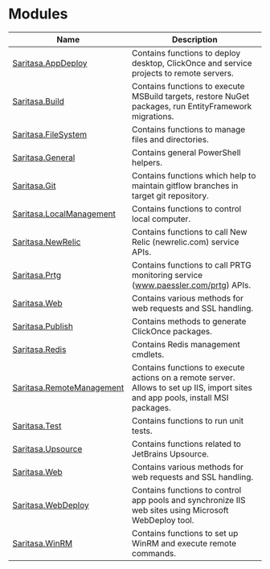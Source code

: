 # Modules

| Name                      | Description                                                                                                                       |
| ------------------------- | --------------------------------------------------------------------------------------------------------------------------------- |
| [Saritasa.AppDeploy](Saritasa.AppDeploy.md)                       | Contains functions to deploy desktop, ClickOnce and service projects to remote servers. |
| [Saritasa.Build](Saritasa.Build.md)                               | Contains functions to execute MSBuild targets, restore NuGet packages, run EntityFramework migrations. |
| [Saritasa.FileSystem](Saritasa.FileSystem.md)                     | Contains functions to manage files and directories. |
| [Saritasa.General](Saritasa.General.md)                           | Contains general PowerShell helpers. |
| [Saritasa.Git](Saritasa.Git.md)                                   | Contains functions which help to maintain gitflow branches in target git repository. |
| [Saritasa.LocalManagement](Saritasa.LocalManagement.md)           | Contains functions to control local computer. |
| [Saritasa.NewRelic](Saritasa.NewRelic.md)                         | Contains functions to call New Relic (newrelic.com) service APIs. |
| [Saritasa.Prtg](Saritasa.Prtg.md)                                 | Contains functions to call PRTG monitoring service (www.paessler.com/prtg) APIs. |
| [Saritasa.Web](Saritasa.Web.md)                                   | Contains various methods for web requests and SSL handling. |
| [Saritasa.Publish](Saritasa.Publish.md)                           | Contains methods to generate ClickOnce packages. |
| [Saritasa.Redis](Saritasa.Redis.md)                               | Contains Redis management cmdlets. |
| [Saritasa.RemoteManagement](Saritasa.RemoteManagement.md)         | Contains functions to execute actions on a remote server. Allows to set up IIS, import sites and app pools, install MSI packages. |
| [Saritasa.Test](Saritasa.Test.md)                                 | Contains functions to run unit tests. |
| [Saritasa.Upsource](docs/Saritasa.Upsource.md)                        | Contains functions related to JetBrains Upsource. |
| [Saritasa.Web](Saritasa.Web.md)                                   | Contains various methods for web requests and SSL handling. |
| [Saritasa.WebDeploy](Saritasa.WebDeploy.md)                       | Contains functions to control app pools and synchronize IIS web sites using Microsoft WebDeploy tool. |
| [Saritasa.WinRM](Saritasa.WinRM.md)                               | Contains functions to set up WinRM and execute remote commands. |
